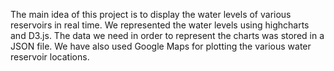 The main idea of this project is to display the water levels of various reservoirs in real time. We represented the water levels using highcharts and D3.js. The data we need in order to represent the charts was stored in a JSON file. We have also used Google Maps for plotting the various water reservoir locations.
